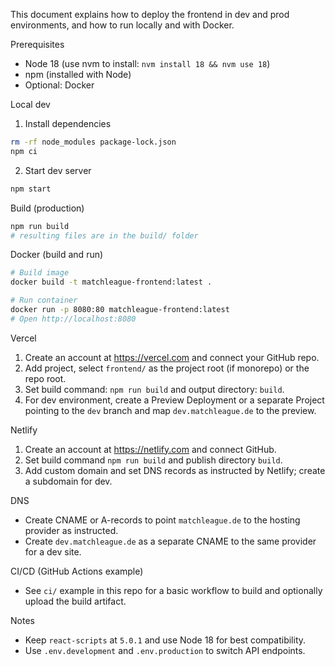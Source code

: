 This document explains how to deploy the frontend in dev and prod environments, and how to run locally and with Docker.

Prerequisites
- Node 18 (use nvm to install: `nvm install 18 && nvm use 18`)
- npm (installed with Node)
- Optional: Docker

Local dev
1. Install dependencies

```bash
rm -rf node_modules package-lock.json
npm ci
```

2. Start dev server

```bash
npm start
```

Build (production)

```bash
npm run build
# resulting files are in the build/ folder
```

Docker (build and run)

```bash
# Build image
docker build -t matchleague-frontend:latest .

# Run container
docker run -p 8080:80 matchleague-frontend:latest
# Open http://localhost:8080
```

Vercel
1. Create an account at https://vercel.com and connect your GitHub repo.
2. Add project, select `frontend/` as the project root (if monorepo) or the repo root.
3. Set build command: `npm run build` and output directory: `build`.
4. For dev environment, create a Preview Deployment or a separate Project pointing to the `dev` branch and map `dev.matchleague.de` to the preview.

Netlify
1. Create an account at https://netlify.com and connect GitHub.
2. Set build command `npm run build` and publish directory `build`.
3. Add custom domain and set DNS records as instructed by Netlify; create a subdomain for dev.

DNS
- Create CNAME or A-records to point `matchleague.de` to the hosting provider as instructed.
- Create `dev.matchleague.de` as a separate CNAME to the same provider for a dev site.

CI/CD (GitHub Actions example)
- See `ci/` example in this repo for a basic workflow to build and optionally upload the build artifact.

Notes
- Keep `react-scripts` at `5.0.1` and use Node 18 for best compatibility.
- Use `.env.development` and `.env.production` to switch API endpoints.
